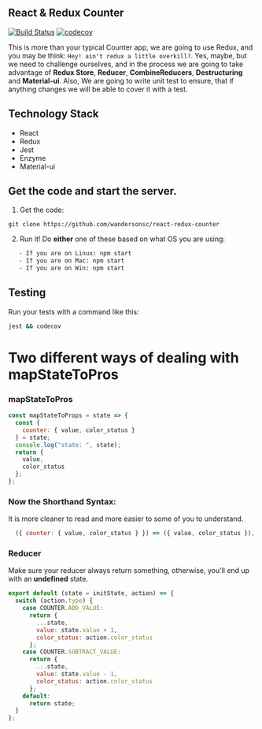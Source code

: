 ## React & Redux Counter

[![Build Status](https://travis-ci.org/wandersonsc/react-redux-counter.svg?branch=master)](https://travis-ci.org/wandersonsc/react-redux-counter)
[![codecov](https://codecov.io/gh/wandersonsc/react-redux-counter/branch/master/graph/badge.svg)](https://codecov.io/gh/wandersonsc/react-redux-counter)

This is more than your typical Counter app, we are going to use Redux, and you may be think: `Hey! ain't redux a little overkill?`. Yes, maybe, but we need to challenge ourselves, and in the process we are going to take advantage of **Redux Store**, **Reducer**, **CombineReducers**, **Destructuring** and **Material-ui**.
Also, We are going to write unit test to ensure, that if anything changes we will be able to cover it with a test.

## Technology Stack

- React
- Redux
- Jest
- Enzyme
- Material-ui

## Get the code and start the server.

1. Get the code:

```
git clone https://github.com/wandersonsc/react-redux-counter
```

2. Run it! Do **either** one of these based on what OS you are using:

```sh
   - If you are on Linux: npm start
   - If you are on Mac: npm start
   - If you are on Win: npm start
```

## Testing

Run your tests with a command like this:

```sh
jest && codecov
```

# Two different ways of dealing with mapStateToPros

### mapStateToPros

```js
const mapStateToProps = state => {
  const {
    counter: { value, color_status }
  } = state;
  console.log("state: ", state);
  return {
    value,
    color_status
  };
};
```

### Now the Shorthand Syntax:

It is more cleaner to read and more easier to some of you to understand.

```js
  ({ counter: { value, color_status } }) => ({ value, color_status }),
```

### Reducer

Make sure your reducer always return something, otherwise, you'll end up with an **undefined** state.

```js
export default (state = initState, action) => {
  switch (action.type) {
    case COUNTER.ADD_VALUE:
      return {
        ...state,
        value: state.value + 1,
        color_status: action.color_status
      };
    case COUNTER.SUBTRACT_VALUE:
      return {
        ...state,
        value: state.value - 1,
        color_status: action.color_status
      };
    default:
      return state;
  }
};
```

